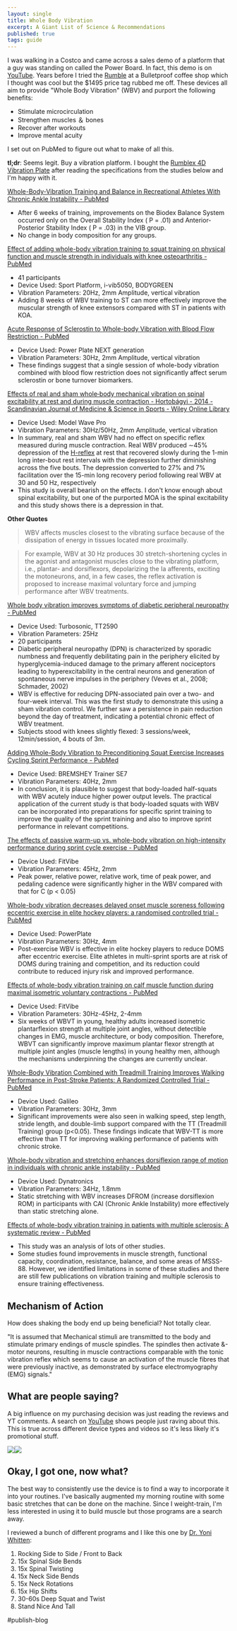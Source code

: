 ```yaml
---
layout: single
title: Whole Body Vibration
excerpt: A Giant List of Science & Recommendations
published: true
tags: guide
---
```


I was walking in a Costco and came across a sales demo of a platform that a guy was standing on called the Power Board. In fact, this demo is on [YouTube](https://www.youtube.com/watch?v=oKVb8e2DWA0).  Years before I tried the [Rumble](https://shop.bulletproof.com/products/whole-body-vibration-plate) at a Bulletproof coffee shop which I thought was cool but the $1495 price tag rubbed me off. These devices all aim to provide "Whole Body Vibration" (WBV) and purport the following benefits:

- Stimulate microcirculation
- Strengthen muscles ＆ bones
- Recover after workouts
- Improve mental acuity

I set out on PubMed to figure out what to make of all this.

__tl;dr__: Seems legit. Buy a vibration platform. I bought the [Rumblex 4D Vibration Plate](https://lifeprofitness.com/products/lifepro-rumblex-4d-vibration-plate-exercise-machine-2) after reading the specifications from the studies below and I'm happy with it. 

[Whole-Body-Vibration Training and Balance in Recreational Athletes With Chronic Ankle Instability - PubMed](https://pubmed.ncbi.nlm.nih.gov/29569943/)
- After 6 weeks of training, improvements on the Biodex Balance System occurred only on the Overall Stability Index ( P = .01) and Anterior-Posterior Stability Index ( P = .03) in the VIB group.
- No change in body composition for any groups.

[Effect of adding whole-body vibration training to squat training on physical function and muscle strength in individuals with knee osteoarthritis - PubMed](https://pubmed.ncbi.nlm.nih.gov/31475941/)
- 41 participants
- Device Used: Sport Platform, i-vib5050, BODYGREEN
- Vibration Parameters: 20Hz, 2mm Amplitude, vertical vibration
- Adding 8 weeks of WBV training to ST can more effectively improve the muscular strength of knee extensors compared with ST in patients with KOA.

[Acute Response of Sclerostin to Whole-body Vibration with Blood Flow Restriction - PubMed](https://pubmed.ncbi.nlm.nih.gov/33975366/)
- Device Used: Power Plate NEXT generation
- Vibration Parameters: 30Hz, 2mm Amplitude, vertical vibration
- These findings suggest that a single session of whole-body vibration combined with blood flow restriction does not significantly affect serum sclerostin or bone turnover biomarkers.

[Effects of real and sham whole‐body mechanical vibration on spinal excitability at rest and during muscle contraction - Hortobágyi - 2014 - Scandinavian Journal of Medicine &amp; Science in Sports - Wiley Online Library](https://onlinelibrary.wiley.com/doi/10.1111/sms.12219)
- Device Used: Model Wave Pro
- Vibration Parameters: 30Hz/50Hz, 2mm Amplitude, vertical vibration
- In summary, real and sham WBV had no effect on specific reflex measured during muscle contraction. Real WBV produced ∼45% depression of the [H-reflex](https://en.wikipedia.org/wiki/H-reflex) at rest that recovered slowly during the 1-min long inter-bout rest intervals with the depression further diminishing across the five bouts. The depression converted to 27% and 7% facilitation over the 15-min long recovery period following real WBV at 30 and 50 Hz, respectively
- This study is overall bearish on the effects. I don't know enough about spinal excitability, but one of the purported MOA is the spinal excitability and this study shows there is a depression in that. 

**Other Quotes**

> WBV affects muscles closest to the vibrating surface because of the dissipation of energy in tissues located more proximally.

> For example, WBV at 30 Hz produces 30 stretch-shortening cycles in the agonist and antagonist muscles close to the vibrating platform, i.e., plantar- and dorsiflexors, depolarizing the Ia afferents, exciting the motoneurons, and, in a few cases, the reflex activation is proposed to increase maximal voluntary force and jumping performance after WBV treatments.

[Whole body vibration improves symptoms of diabetic peripheral neuropathy - PubMed](https://pubmed.ncbi.nlm.nih.gov/32507132/)
- Device Used: Turbosonic, TT2590
- Vibration Parameters: 25Hz
- 20 participants
- Diabetic peripheral neuropathy (DPN) is characterized by sporadic numbness and frequently debilitating pain in the periphery elicited by hyperglycemia-induced damage to the primary afferent nociceptors leading to hyperexcitability in the central neurons and generation of spontaneous nerve impulses in the periphery (Veves et al., 2008; Schmader, 2002)
- WBV is effective for reducing DPN-associated pain over a two- and four-week interval. This was the first study to demonstrate this using a sham vibration control. We further saw a persistence in pain reduction beyond the day of treatment, indicating a potential chronic effect of WBV treatment.
- Subjects stood with knees slightly flexed: 3 sessions/week, 12min/session, 4 bouts of 3m.

[Adding Whole-Body Vibration to Preconditioning Squat Exercise Increases Cycling Sprint Performance - PubMed](https://pubmed.ncbi.nlm.nih.gov/28902116/)
- Device Used: BREMSHEY Trainer SE7
- Vibration Parameters: 40Hz, 2mm
- In conclusion, it is plausible to suggest that body-loaded half-squats with WBV acutely induce higher power output levels. The practical application of the current study is that body-loaded squats with WBV can be incorporated into preparations for specific sprint training to improve the quality of the sprint training and also to improve sprint performance in relevant competitions.

[The effects of passive warm-up vs. whole-body vibration on high-intensity performance during sprint cycle exercise - PubMed](https://pubmed.ncbi.nlm.nih.gov/22293678/)
- Device Used: FitVibe
- Vibration Parameters: 45Hz, 2mm
- Peak power, relative power, relative work, time of peak power, and pedaling cadence were significantly higher in the WBV compared with that for C (p < 0.05)

[Whole-body vibration decreases delayed onset muscle soreness following eccentric exercise in elite hockey players: a randomised controlled trial - PubMed](https://pubmed.ncbi.nlm.nih.gov/34641941/)
- Device Used: PowerPlate
- Vibration Parameters: 30Hz, 4mm
- Post-exercise WBV is effective in elite hockey players to reduce DOMS after eccentric exercise. Elite athletes in multi-sprint sports are at risk of DOMS during training and competition, and its reduction could contribute to reduced injury risk and improved performance.

[Effects of whole-body vibration training on calf muscle function during maximal isometric voluntary contractions - PubMed](https://pubmed.ncbi.nlm.nih.gov/33559944/)
- Device Used: FitVibe
- Vibration Parameters: 30Hz-45Hz, 2-4mm
- Six weeks of WBVT in young, healthy adults increased isometric plantarflexion strength at multiple joint angles, without detectible changes in EMG, muscle architecture, or body composition. Therefore, WBVT can significantly improve maximum plantar flexor strength at multiple joint angles (muscle lengths) in young healthy men, although the mechanisms underpinning the changes are currently unclear.

[Whole-Body Vibration Combined with Treadmill Training Improves Walking Performance in Post-Stroke Patients: A Randomized Controlled Trial - PubMed](https://pubmed.ncbi.nlm.nih.gov/29031023/)
- Device Used: Galileo
- Vibration Parameters: 30Hz, 3mm
- Significant improvements were also seen in walking speed, step length, stride length, and double-limb support compared with the TT (Treadmill Training) group (p<0.05). These findings indicate that WBV-TT is more effective than TT for improving walking performance of patients with chronic stroke.

[Whole-body vibration and stretching enhances dorsiflexion range of motion in individuals with chronic ankle instability - PubMed](https://pubmed.ncbi.nlm.nih.gov/32325415/)
- Device Used: Dynatronics
- Vibration Parameters: 34Hz, 1.8mm
- Static stretching with WBV increases DFROM (increase dorsiflexion ROM) in participants with CAI (Chronic Ankle Instability) more effectively than static stretching alone.

[Effects of whole-body vibration training in patients with multiple sclerosis: A systematic review - PubMed](https://pubmed.ncbi.nlm.nih.gov/27448520/)
- This study was an analysis of lots of other studies. 
- Some studies found improvements in muscle strength, functional capacity, coordination, resistance, balance, and some areas of MSSS-88. However, we identified limitations in some of these studies and there are still few publications on vibration training and multiple sclerosis to ensure training effectiveness.

## Mechanism of Action
How does shaking the body end up being beneficial? Not totally clear. 

"It is assumed that Mechanical stimuli are transmitted to the body and stimulate primary endings of muscle spindles. The spindles then activate &-motor neurons, resulting in muscle contractions comparable with the tonic vibration reflex which seems to cause an activation of the muscle fibres that were previously inactive, as demonstrated by surface electromyography (EMG) signals."

## What are people saying?

A big influence on my purchasing decision was just reading the reviews and YT comments. A search on [YouTube](https://www.youtube.com/results?search_query=whole+body+vibration) shows people just raving about this. This is true across different device types and videos so it's less likely it's promotional stuff. 

![](https://sapco.nyc3.cdn.digitaloceanspaces.com/amirsharif.com/CleanShot%202022-01-29%20at%2009.13.22.png)![](https://sapco.nyc3.cdn.digitaloceanspaces.com/amirsharif.com/CleanShot%202022-01-29%20at%2009.16.11.png)

## Okay, I got one, now what?

The best way to consistently use the device is to find a way to incorporate it into your routines. I've basically augmented my morning routine with some basic stretches that can be done on the machine. Since I weight-train, I'm less interested in using it to build muscle but those programs are a search away.

I reviewed a bunch of different programs and I like this one by [Dr. Yoni Whitten](https://youtu.be/-SGvnYXH3mk?t=112):

1. Rocking Side to Side / Front to Back
2. 15x Spinal Side Bends
3. 15x Spinal Twisting
4. 15x Neck Side Bends
5. 15x Neck Rotations
6. 15x Hip Shifts
7. 30-60s Deep Squat and Twist
8. Stand Nice And Tall

#publish-blog